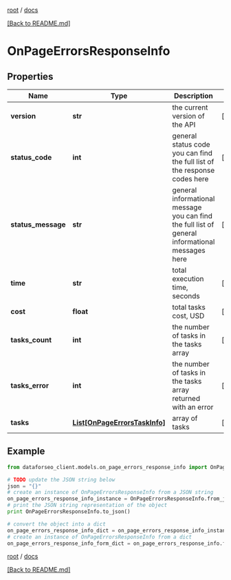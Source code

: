 [root](./../ "root") / [docs](./ "docs")

[[Back to README.md]](./../README.md "[Back to README.md]")

# OnPageErrorsResponseInfo

## Properties

Name | Type | Description | Notes
------------ | ------------- | ------------- | -------------
**version** | **str** | the current version of the API | [optional]
**status_code** | **int** | general status code you can find the full list of the response codes here | [optional]
**status_message** | **str** | general informational message you can find the full list of general informational messages here | [optional]
**time** | **str** | total execution time, seconds | [optional]
**cost** | **float** | total tasks cost, USD | [optional]
**tasks_count** | **int** | the number of tasks in the tasks array | [optional]
**tasks_error** | **int** | the number of tasks in the tasks array returned with an error | [optional]
**tasks** | [**List[OnPageErrorsTaskInfo]**](OnPageErrorsTaskInfo.md) | array of tasks | [optional]

## Example

```python
from dataforseo_client.models.on_page_errors_response_info import OnPageErrorsResponseInfo

# TODO update the JSON string below
json = "{}"
# create an instance of OnPageErrorsResponseInfo from a JSON string
on_page_errors_response_info_instance = OnPageErrorsResponseInfo.from_json(json)
# print the JSON string representation of the object
print OnPageErrorsResponseInfo.to_json()

# convert the object into a dict
on_page_errors_response_info_dict = on_page_errors_response_info_instance.to_dict()
# create an instance of OnPageErrorsResponseInfo from a dict
on_page_errors_response_info_form_dict = on_page_errors_response_info.from_dict(on_page_errors_response_info_dict)
```

  

[root](./../ "root") / [docs](./ "docs")

[[Back to README.md]](./../README.md "[Back to README.md]")